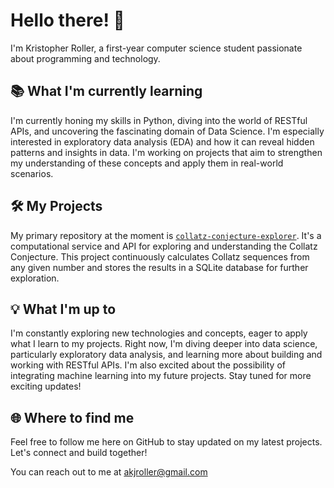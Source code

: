 # Hello there! 👋
I'm Kristopher Roller, a first-year computer science student passionate about programming and technology.

## 📚 What I'm currently learning
I'm currently honing my skills in Python, diving into the world of RESTful APIs, and uncovering the fascinating domain of Data Science. I'm especially interested in exploratory data analysis (EDA) and how it can reveal hidden patterns and insights in data. I'm working on projects that aim to strengthen my understanding of these concepts and apply them in real-world scenarios.

## 🛠️ My Projects
My primary repository at the moment is [`collatz-conjecture-explorer`](https://github.com/akjroller/collatz-conjecture-explorer). It's a computational service and API for exploring and understanding the Collatz Conjecture. This project continuously calculates Collatz sequences from any given number and stores the results in a SQLite database for further exploration.

## 💡 What I'm up to
I'm constantly exploring new technologies and concepts, eager to apply what I learn to my projects. Right now, I'm diving deeper into data science, particularly exploratory data analysis, and learning more about building and working with RESTful APIs. I'm also excited about the possibility of integrating machine learning into my future projects. Stay tuned for more exciting updates!

## 🌐 Where to find me
Feel free to follow me here on GitHub to stay updated on my latest projects. Let's connect and build together!

You can reach out to me at [akjroller@gmail.com](mailto:akjroller@gmail.com)